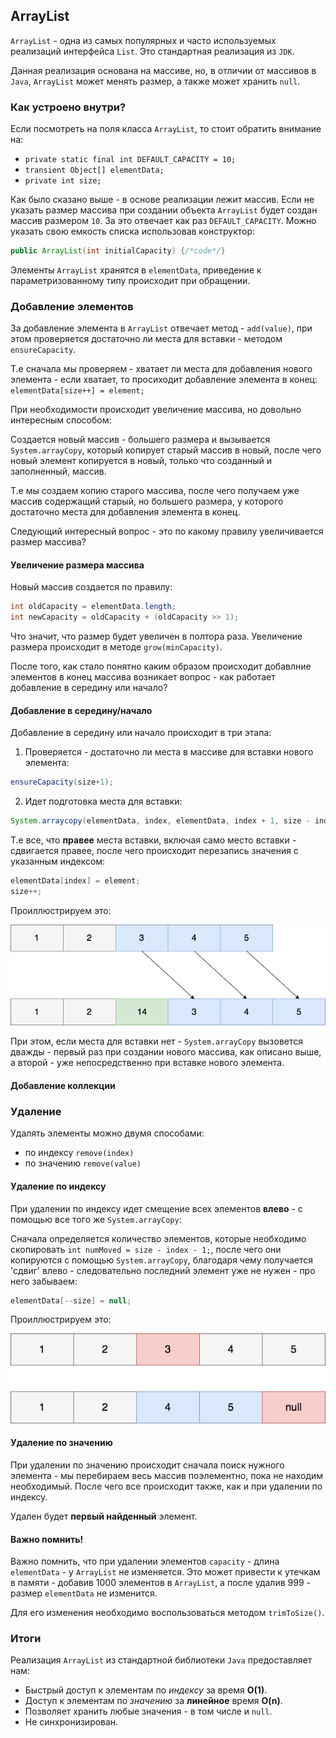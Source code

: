 ## ArrayList
`ArrayList` - одна из самых популярных и часто используемых реализаций интерфейса `List`.
Это стандартная реализация из `JDK`.

Данная реализация основана на массиве, но, в отличии от массивов в `Java`, `ArrayList` может
менять размер, а также может хранить `null`.

### Как устроено внутри?
Если посмотреть на поля класса `ArrayList`, то стоит обратить внимание на:
* `private static final int DEFAULT_CAPACITY = 10;`
* `transient Object[] elementData;`
* `private int size;`

Как было сказано выше - в основе реализации лежит массив.
Если не указать размер массива при создании объекта `ArrayList` будет создан массив размером `10`.
За это отвечает как раз `DEFAULT_CAPACITY`.
Можно указать свою емкость списка использовав конструктор:
```java
public ArrayList(int initialCapacity) {/*code*/}
```

Элементы `ArrayList` хранятся в `elementData`, приведение к параметризованному типу происходит при обращении.

### Добавление элементов
За добавление элемента в `ArrayList` отвечает метод - `add(value)`, при этом проверяется достаточно ли места для вставки - методом `ensureCapacity`.

Т.е сначала мы проверяем - хватает ли места для добавления нового элемента - если хватает, то просиходит добавление элемента в конец:
`elementData[size++] = element;`

При необходимости происходит увеличение массива, но довольно интересным способом:

Создается новый массив - большего размера и вызывается `System.arrayCopy`, который копирует старый массив в новый,
 после чего новый элемент копируется в новый, только что созданный и заполненный, массив.

 Т.е мы создаем копию старого массива, после чего получаем уже массив содержащий старый, но большего размера, у которого достаточно места для добавления элемента в конец.

 Следующий интересный вопрос - это по какому правилу увеличивается размер массива?

#### Увеличение размера массива
Новый массив создается по правилу:
```java
int oldCapacity = elementData.length;
int newCapacity = oldCapacity + (oldCapacity >> 1);
```

Что значит, что размер будет увеличен в полтора раза.
Увеличение размера происходит в методе `grow(minCapacity)`.

После того, как стало понятно каким образом происходит добавлние элементов в конец массива возникает вопрос - как работает добавление в середину или начало?
#### Добавление в середину/начало
Добавление в середину или начало происходит в три этапа:
1. Проверяется - достаточно ли места в массиве для вставки нового элемента:
```java
ensureCapacity(size+1);
```
2. Идет подготовка места для вставки:
```java
System.arraycopy(elementData, index, elementData, index + 1, size - index);
```

Т.е все, что **правее** места вставки, включая само место вставки - сдвигается правее, после чего происходит перезапись значения с указанным индексом:
```java
elementData[index] = element;
size++;
```
Проиллюстрируем это:

![](../../images/array_add_element.png)

При этом, если места для вставки нет - `System.arrayCopy` вызовется дважды - первый раз при создании нового массива, как описано выше, а второй - уже непосредственно при вставке нового элемента.
#### Добавление коллекции

### Удаление
Удалять элементы можно двумя способами:
* по индексу `remove(index)`
* по значению `remove(value)`

#### Удаление по индексу
При удалении по индексу идет смещение всех элементов **влево** - с помощью все того же `System.arrayCopy`:

Сначала определяется количество элементов, которые необходимо скопировать `int numMoved = size - index - 1;`, после чего они копируются с помощью `System.arrayCopy`,
благодаря чему получается 'сдвиг' влево - следовательно последний элемент уже не нужен - про него забываем:
```java
elementData[--size] = null;
```

Проиллюстрируем это:

![](../../images/remove_element.png)
#### Удаление по значению
При удалении по значению происходит сначала поиск нужного элемента - мы перебираем весь массив поэлементно, пока не находим необходимый.
После чего все происходит также, как и при удалении по индексу.

Удален будет **первый найденный** элемент.

#### Важно помнить!
Важно помнить, что при удалении элементов `capacity` - длина `elementData` - у  `ArrayList` не изменяется.
Это может привести к утечкам в памяти - добавив 1000 элементов в `ArrayList`, а после удалив 999 - размер `elementData` не изменится.

Для его изменения необходимо воспользоваться методом `trimToSize()`.

### Итоги
Реализация `ArrayList` из стандартной библиотеки `Java` предоставляет нам:

* Быстрый доступ к элементам по *индексу* за время **O(1)**.
* Доступ к элементам по *значению* за **линейное** время **O(n)**.
* Позволяет хранить любые значения - в том числе и `null`.
* Не синхронизирован.
